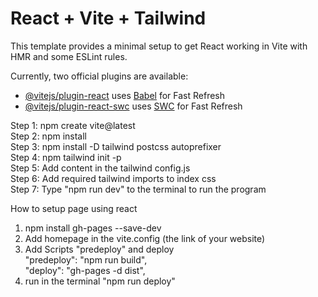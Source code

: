 # React + Vite + Tailwind

This template provides a minimal setup to get React working in Vite with HMR and some ESLint rules.

Currently, two official plugins are available:

- [@vitejs/plugin-react](https://github.com/vitejs/vite-plugin-react/blob/main/packages/plugin-react/README.md) uses [Babel](https://babeljs.io/) for Fast Refresh
- [@vitejs/plugin-react-swc](https://github.com/vitejs/vite-plugin-react-swc) uses [SWC](https://swc.rs/) for Fast Refresh

Step 1: npm create vite@latest <br/>
Step 2: npm install <br/>
Step 3: npm install -D tailwind postcss autoprefixer <br/>
Step 4: npm tailwind init -p <br/>
Step 5: Add content in the tailwind config.js <br/>
Step 6: Add required tailwind imports to index css <br/>
Step 7: Type "npm run dev" to the terminal to run the program <br/>

How to setup page using react   <br/>
1. npm install gh-pages --save-dev   <br/>
2. Add homepage in the vite.config (the link of your website)  <br/>
3. Add Scripts "predeploy" and deploy    <br/>
  "predeploy": "npm run build",  <br/>
  "deploy": "gh-pages -d dist",  <br/>
4. run in the terminal "npm run deploy"  <br/>
